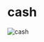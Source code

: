 # cash
![cash](https://moto-station.com/wp-content/uploads/2003/09/logo_prix_neuf_moto-1.jpg/800x600)